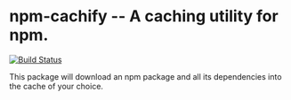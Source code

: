
npm-cachify -- A caching utility for npm.
==============================

[![Build Status](https://travis-ci.org/chaddotson/npm-cachify.svg?branch=master)](https://travis-ci.org/chaddotson/npm-cachify)


This package will download an npm package and all its dependencies into the cache of your choice.

